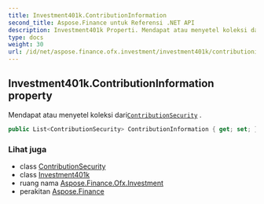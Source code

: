 ```yaml
---
title: Investment401k.ContributionInformation
second_title: Aspose.Finance untuk Referensi .NET API
description: Investment401k Properti. Mendapat atau menyetel koleksi dariContributionSecurity .
type: docs
weight: 30
url: /id/net/aspose.finance.ofx.investment/investment401k/contributioninformation/
---
```

## Investment401k.ContributionInformation property

Mendapat atau menyetel koleksi dari[`ContributionSecurity`](../../contributionsecurity/) .

```csharp
public List<ContributionSecurity> ContributionInformation { get; set; }
```

### Lihat juga

* class [ContributionSecurity](../../contributionsecurity/)
* class [Investment401k](../)
* ruang nama [Aspose.Finance.Ofx.Investment](../../investment401k/)
* perakitan [Aspose.Finance](../../../)


